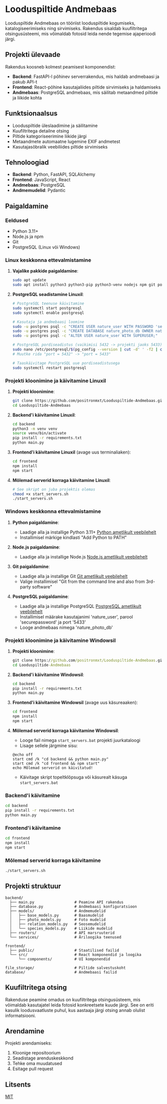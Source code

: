# Looduspiltide Andmebaas

Looduspiltide Andmebaas on tööriist looduspiltide kogumiseks, katalogiseerimiseks ning sirvimiseks. Rakendus sisaldab kuufiltritega otsingusüsteemi, mis võimaldab fotosid leida nende tegemise ajaperioodi järgi.

## Projekti ülevaade

Rakendus koosneb kolmest peamisest komponendist:
- **Backend**: FastAPI-l põhinev serverrakendus, mis haldab andmebaasi ja pakub API-t
- **Frontend**: React-põhine kasutajaliides piltide sirvimiseks ja haldamiseks
- **Andmebaas**: PostgreSQL andmebaas, mis säilitab metaandmed piltide ja liikide kohta

## Funktsionaalsus

- Looduspiltide üleslaadimine ja säilitamine
- Kuufiltritega detailne otsing
- Piltide kategoriseerimine liikide järgi
- Metaandmete automaatne lugemine EXIF andmetest
- Kasutajasõbralik veebiliides piltide sirvimiseks

## Tehnoloogiad

- **Backend**: Python, FastAPI, SQLAlchemy
- **Frontend**: JavaScript, React
- **Andmebaas**: PostgreSQL
- **Andmemudelid**: Pydantic

## Paigaldamine

### Eeldused
- Python 3.11+
- Node.js ja npm
- Git
- PostgreSQL (Linux või Windows)

### Linux keskkonna ettevalmistamine
1. **Vajalike pakkide paigaldamine**:
   ```bash
   sudo apt update
   sudo apt install python3 python3-pip python3-venv nodejs npm git postgresql postgresql-contrib
   ```

2. **PostgreSQL seadistamine Linuxil**:
   ```bash
   # PostgreSQL teenuse käivitamine
   sudo systemctl start postgresql
   sudo systemctl enable postgresql
   
   # Kasutaja ja andmebaasi loomine
   sudo -u postgres psql -c "CREATE USER nature_user WITH PASSWORD 'securepassword';"
   sudo -u postgres psql -c "CREATE DATABASE nature_photo_db OWNER nature_user;"
   sudo -u postgres psql -c "ALTER USER nature_user WITH SUPERUSER;"
   
   # PostgreSQL pordiseadistus (vaikimisi 5432 -> projekti jaoks 5433)
   sudo nano /etc/postgresql/$(pg_config --version | cut -d' ' -f2 | cut -d'.' -f1)/main/postgresql.conf
   # Muutke rida "port = 5432" -> "port = 5433"
   
   # Taaskäivitage PostgreSQL uue pordiseadistusega
   sudo systemctl restart postgresql
   ```

### Projekti kloonimine ja käivitamine Linuxil

1. **Projekti kloonimine**:
   ```bash
   git clone https://github.com/positronmxt/Looduspiltide-Andmebaas.git
   cd Looduspiltide-Andmebaas
   ```

2. **Backend'i käivitamine Linuxil**:
   ```bash
   cd backend
   python3 -m venv venv
   source venv/bin/activate
   pip install -r requirements.txt
   python main.py
   ```

3. **Frontend'i käivitamine Linuxil** (avage uus terminaliaken):
   ```bash
   cd frontend
   npm install
   npm start
   ```

4. **Mõlemad serverid korraga käivitamine Linuxil**:
   ```bash
   # See skript on juba projektis olemas
   chmod +x start_servers.sh
   ./start_servers.sh
   ```

### Windows keskkonna ettevalmistamine
1. **Python paigaldamine**:
   - Laadige alla ja installige Python 3.11+ [Python ametlikult veebilehelt](https://www.python.org/downloads/windows/)
   - Installimisel märkige kindlasti "Add Python to PATH"

2. **Node.js paigaldamine**:
   - Laadige alla ja installige Node.js [Node.js ametlikult veebilehelt](https://nodejs.org/)

3. **Git paigaldamine**:
   - Laadige alla ja installige Git [Git ametlikult veebilehelt](https://git-scm.com/download/win)
   - Valige installimisel "Git from the command line and also from 3rd-party software"

4. **PostgreSQL paigaldamine**:
   - Laadige alla ja installige PostgreSQL [PostgreSQL ametlikult veebilehelt](https://www.postgresql.org/download/windows/)
   - Installimisel määrake kasutajanimi 'nature_user', parool 'securepassword' ja port '5433'
   - Looge andmebaas nimega 'nature_photo_db'

### Projekti kloonimine ja käivitamine Windowsil

1. **Projekti kloonimine**:
   ```cmd
   git clone https://github.com/positronmxt/Looduspiltide-Andmebaas.git
   cd Looduspiltide-Andmebaas
   ```

2. **Backend'i käivitamine Windowsil**:
   ```cmd
   cd backend
   pip install -r requirements.txt
   python main.py
   ```

3. **Frontend'i käivitamine Windowsil** (avage uus käsureaaken):
   ```cmd
   cd frontend
   npm install
   npm start
   ```

4. **Mõlemad serverid korraga käivitamine Windowsil**:
   - Looge fail nimega `start_servers.bat` projekti juurkataloogi
   - Lisage sellele järgmine sisu:
   ```batch
   @echo off
   start cmd /k "cd backend && python main.py"
   start cmd /k "cd frontend && npm start"
   echo Mõlemad serverid on käivitatud!
   ```
   - Käivitage skript topeltklõpsuga või käsurealt käsuga `start_servers.bat`

### Backend'i käivitamine
```bash
cd backend
pip install -r requirements.txt
python main.py
```

### Frontend'i käivitamine
```bash
cd frontend
npm install
npm start
```

### Mõlemad serverid korraga käivitamine
```bash
./start_servers.sh
```

## Projekti struktuur

```
backend/
  ├── main.py                  # Peamine API rakendus
  ├── database.py              # Andmebaasi konfiguratsioon
  ├── models/                  # Andmemudelid
  │   ├── base_models.py       # Baasmudelid
  │   ├── photo_models.py      # Foto mudelid
  │   ├── relation_models.py   # Seosemudelid
  │   └── species_models.py    # Liikide mudelid
  ├── routers/                 # API marsruuterid
  └── services/                # Äriloogika teenused

frontend/
  ├── public/                  # Staatilised failid
  └── src/                     # React komponendid ja loogika
      └── components/          # UI komponendid

file_storage/                  # Piltide salvestuskoht
database/                      # Andmebaasi failid
```

## Kuufiltritega otsing

Rakenduse peamine omadus on kuufiltritega otsingusüsteem, mis võimaldab kasutajatel leida fotosid konkreetsete kuude järgi. See on eriti kasulik loodusvaatluste puhul, kus aastaaja järgi otsing annab olulist informatsiooni.

## Arendamine

Projekti arendamiseks:
1. Kloonige repositoorium
2. Seadistage arenduskeskkond
3. Tehke oma muudatused
4. Esitage pull request

## Litsents

[MIT](https://choosealicense.com/licenses/mit/)